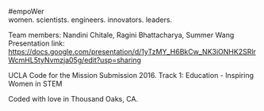 #empoWer  
women. scientists. engineers. innovators. leaders. 

Team members: Nandini Chitale, Ragini Bhattacharya, Summer Wang
Presentation link: https://docs.google.com/presentation/d/1yTzMY_H6BkCw_NK3iONHK2SRlrWcmHL5tyNvmzja05g/edit?usp=sharing

UCLA Code for the Mission Submission 2016. 
Track 1: Education - Inspiring Women in STEM

Coded with love in Thousand Oaks, CA.


